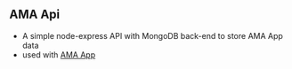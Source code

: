 ## AMA Api

- A simple node-express API with MongoDB back-end to store AMA App data
- used with [AMA App](https://github.com/lexhaynes/ama-app/tree/master)